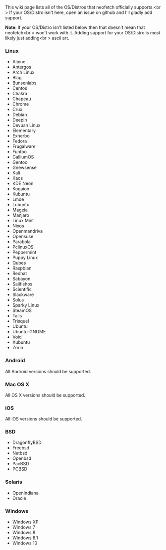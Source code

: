 This wiki page lists all of the OS/Distros that neofetch officially supports.<br \>
If your OS/Distro isn't here, open an issue on github and I'll gladly add support.

**Note**: If your OS/Distro isn't listed below then that doesn't mean that neofetch<br \>
won't work with it. Adding support for your OS/Distro is most likely just adding<br \> 
ascii art.

### Linux

- Alpine
- Antergos
- Arch Linux
- Blag
- Bunsenlabs
- Centos
- Chakra
- Chapeau
- Chrome
- Crux
- Debian
- Deepin
- Devuan Linux
- Elementary
- Exherbo
- Fedora
- Frugalware
- Funtoo
- GalliumOS
- Gentoo
- Gnewsense
- Kali
- Kaos
- KDE Neon
- Kogaion
- Kubuntu
- Lmde
- Lubuntu
- Mageia
- Manjaro
- Linux Mint
- Nixos
- Openmandriva
- Opensuse
- Parabola
- PclinuxOS
- Peppermint
- Puppy Linux
- Qubes
- Raspbian
- Redhat
- Sabayon
- Sailfishos
- Scientific
- Slackware
- Solus
- Sparky Linux
- SteamOS
- Tails
- Trisquel
- Ubuntu
- Ubuntu-GNOME
- Void
- Xubuntu
- Zorin

### Android

All Android versions should be supported.

### Mac OS X

All OS X versions should be supported.

### iOS

All iOS versions should be supported.

### BSD

- DragonflyBSD
- Freebsd
- Netbsd
- Openbsd
- PacBSD
- PCBSD

### Solaris

- OpenIndiana
- Oracle

### Windows

- Windows XP
- Windows 7
- Windows 8
- Windows 8.1
- Windows 10